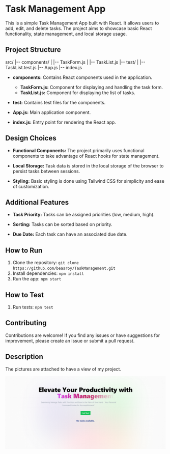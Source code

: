 # Task Management App

This is a simple Task Management App built with React. It allows users to add, edit, and delete tasks. The project aims to showcase basic React functionality, state management, and local storage usage.

## Project Structure


src/
|-- components/
| |-- TaskForm.js
| |-- TaskList.js
|-- test/
| |-- TaskList.test.js
|-- App.js
|-- index.js


- **components:** Contains React components used in the application.
  - **TaskForm.js:** Component for displaying and handling the task form.
  - **TaskList.js:** Component for displaying the list of tasks.

- **test:** Contains test files for the components.

- **App.js:** Main application component.

- **index.js:** Entry point for rendering the React app.

## Design Choices

- **Functional Components:** The project primarily uses functional components to take advantage of React hooks for state management.

- **Local Storage:** Task data is stored in the local storage of the browser to persist tasks between sessions.

- **Styling:** Basic styling is done using Tailwind CSS for simplicity and ease of customization.

## Additional Features

- **Task Priority:** Tasks can be assigned priorities (low, medium, high).

- **Sorting:** Tasks can be sorted based on priority.

- **Due Date:** Each task can have an associated due date.

## How to Run

1. Clone the repository: `git clone https://github.com/beasroy/TaskManagement.git`
2. Install dependencies: `npm install`
3. Run the app: `npm start`

## How to Test

1. Run tests: `npm test`

## Contributing

Contributions are welcome! If you find any issues or have suggestions for improvement, please create an issue or submit a pull request.
## Description

The pictures are attached to have a view of my project.

![When NO task available](images/notask.png)
